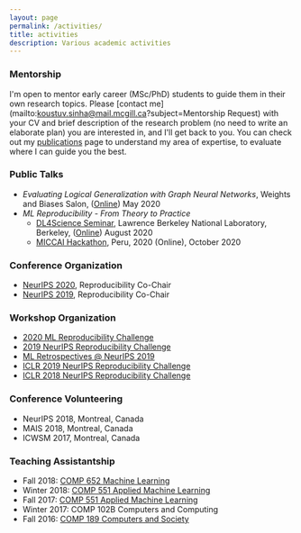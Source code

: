 ```yaml
---
layout: page
permalink: /activities/
title: activities
description: Various academic activities
---
```


### Mentorship

I'm open to mentor early career (MSc/PhD) students to guide them in their own research topics. Please [contact me](mailto:koustuv.sinha@mail.mcgill.ca?subject=Mentorship Request) with your CV and brief description of the research problem (no need to write an elaborate plan) you are interested in, and I'll get back to you. You can check out my [publications](https://www.cs.mcgill.ca/~ksinha4/publications/) page to understand my area of expertise, to evaluate where I can guide you the best.

### Public Talks

- _Evaluating Logical Generalization with Graph Neural Networks_, Weights and Biases Salon, ([Online](https://www.youtube.com/watch?v=HllTbhy3WSA)) May 2020
- _ML Reproducibility - From Theory to Practice_
  - [DL4Science Seminar](https://dl4sci-school.lbl.gov/), Lawrence Berkeley National Laboratory, Berkeley, ([Online](https://www.youtube.com/watch?v=se7LNICECqI)) August 2020
  - [MICCAI Hackathon](https://miccai-hackathon.com/), Peru, 2020 (Online), October 2020

### Conference Organization

- [NeurIPS 2020](https://neurips.cc/Conferences/2020/Committees), Reproducibility Co-Chair
- [NeurIPS 2019](https://neurips.cc/Conferences/2019/Committees), Reproducibility Co-Chair

### Workshop Organization

- [2020 ML Reproducibility Challenge](https://paperswithcode.com/rc2020)
- [2019 NeurIPS Reproducibility Challenge](https://reproducibility-challenge.github.io/neurips2019/)
- [ML Retrospectives @ NeurIPS 2019](https://ml-retrospectives.github.io/neurips2019/)
- [ICLR 2019 NeurIPS Reproducibility Challenge](https://github.com/reproducibility-challenge/iclr_2019/)
- [ICLR 2018 NeurIPS Reproducibility Challenge](https://www.cs.mcgill.ca/~jpineau/ICLR2018-ReproducibilityChallenge.html)

### Conference Volunteering

- NeurIPS 2018, Montreal, Canada
- MAIS 2018, Montreal, Canada
- ICWSM 2017, Montreal, Canada

### Teaching Assistantship

- Fall 2018: [COMP 652 Machine Learning](https://rllabmcgill.github.io/COMP-652/index.html)
- Winter 2018: [COMP 551 Applied Machine Learning](http://www.sarathchandar.in/teaching/2018/winter/comp551-001/)
- Fall 2017: [COMP 551 Applied Machine Learning](http://cs.mcgill.ca/~jpineau/comp551/)
- Winter 2017: COMP 102B Computers and Computing
- Fall 2016: [COMP 189 Computers and Society](http://www.derekruths.com/teaching/comp-189/)
